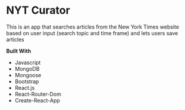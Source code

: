 # NYT Curator

This is an app that searches articles from the New York Times website based on user input (search topic and time frame) and lets users save articles 

**Built With**
- Javascript
- MongoDB
- Mongoose
- Bootstrap
- React.js
- React-Router-Dom
- Create-React-App
